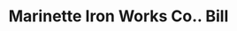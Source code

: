 ---
doi: 10.7916/D8J68V2B
date_other: '1880'
date_other_textual: 1880-1889
form: printed ephemera
genre:
- Invoices
name:
- Marinette Iron Works Co.
object_in_context_url: https://biggert.cul.columbia.edu/items/view/ave_biggert_01743
subject_hierarchical_geographic:
- Chicago, Illinois, United States
subject_name:
- Marinette Iron Works Co.
title: Marinette Iron Works Co.. Bill
sort_title: Marinette Iron Works Co.. Bill
call_number: ave_biggert_01743
coordinates:
- 41.83694444444445,-87.68472222222222
pid: ave_biggert_01743
identifiers: ave_biggert_01743
thumbnail: https://derivativo-3.library.columbia.edu/iiif/2/ldpd:490852/full/!256,256/0/native.jpg
permalink: /biggert/ave_biggert_01743/
layout: iiif-image-page
---